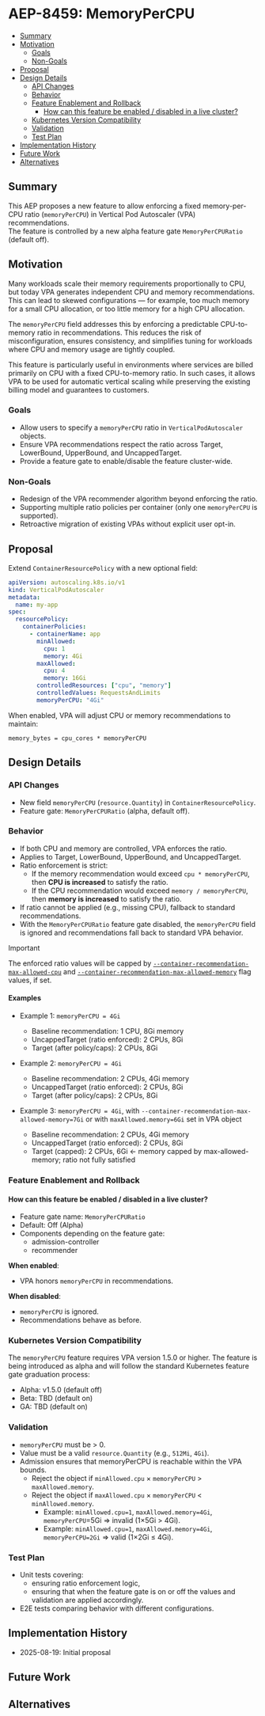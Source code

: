 # AEP-8459: MemoryPerCPU

<!-- toc -->
- [Summary](#summary)
- [Motivation](#motivation)
  - [Goals](#goals)
  - [Non-Goals](#non-goals)
- [Proposal](#proposal)
- [Design Details](#design-details)
  - [API Changes](#api-changes)
  - [Behavior](#behavior)
  - [Feature Enablement and Rollback](#feature-enablement-and-rollback)
    - [How can this feature be enabled / disabled in a live cluster?](#how-can-this-feature-be-enabled--disabled-in-a-live-cluster)
  - [Kubernetes Version Compatibility](#kubernetes-version-compatibility)
  - [Validation](#validation)
  - [Test Plan](#test-plan)
- [Implementation History](#implementation-history)
- [Future Work](#future-work)
- [Alternatives](#alternatives)
  <!-- /toc -->

## Summary

This AEP proposes a new feature to allow enforcing a fixed memory-per-CPU ratio (`memoryPerCPU`) in Vertical Pod Autoscaler (VPA) recommendations.  
The feature is controlled by a new alpha feature gate `MemoryPerCPURatio` (default off).

## Motivation

Many workloads scale their memory requirements proportionally to CPU, but today VPA generates independent CPU and memory recommendations. This can lead to skewed configurations — for example, too much memory for a small CPU allocation, or too little memory for a high CPU allocation.

The `memoryPerCPU` field addresses this by enforcing a predictable CPU-to-memory ratio in recommendations. This reduces the risk of misconfiguration, ensures consistency, and simplifies tuning for workloads where CPU and memory usage are tightly coupled.

This feature is particularly useful in environments where services are billed primarily on CPU with a fixed CPU-to-memory ratio. In such cases, it allows VPA to be used for automatic vertical scaling while preserving the existing billing model and guarantees to customers.

### Goals

* Allow users to specify a `memoryPerCPU` ratio in `VerticalPodAutoscaler` objects.  
* Ensure VPA recommendations respect the ratio across Target, LowerBound, UpperBound, and UncappedTarget.  
* Provide a feature gate to enable/disable the feature cluster-wide.

### Non-Goals

* Redesign of the VPA recommender algorithm beyond enforcing the ratio.  
* Supporting multiple ratio policies per container (only one `memoryPerCPU` is supported).  
* Retroactive migration of existing VPAs without explicit user opt-in.

## Proposal

Extend `ContainerResourcePolicy` with a new optional field:

```yaml
apiVersion: autoscaling.k8s.io/v1
kind: VerticalPodAutoscaler
metadata:
  name: my-app
spec:
  resourcePolicy:
    containerPolicies:
      - containerName: app
        minAllowed:
          cpu: 1
          memory: 4Gi
        maxAllowed:
          cpu: 4
          memory: 16Gi
        controlledResources: ["cpu", "memory"]
        controlledValues: RequestsAndLimits
        memoryPerCPU: "4Gi"
```

When enabled, VPA will adjust CPU or memory recommendations to maintain:

```
memory_bytes = cpu_cores * memoryPerCPU
```

## Design Details

### API Changes

* New field `memoryPerCPU` (`resource.Quantity`) in `ContainerResourcePolicy`.  
* Feature gate: `MemoryPerCPURatio` (alpha, default off).

### Behavior

* If both CPU and memory are controlled, VPA enforces the ratio.  
* Applies to Target, LowerBound, UpperBound, and UncappedTarget.
* Ratio enforcement is strict:
  * If the memory recommendation would exceed `cpu * memoryPerCPU`, then **CPU is increased** to satisfy the ratio.
  * If the CPU recommendation would exceed `memory / memoryPerCPU`, then **memory is increased** to satisfy the ratio.
* If ratio cannot be applied (e.g., missing CPU), fallback to standard recommendations.  
* With the `MemoryPerCPURatio` feature gate disabled, the `memoryPerCPU` field is ignored and recommendations fall back to standard VPA behavior.

> [!IMPORTANT]
> The enforced ratio values will be capped by
> [`--container-recommendation-max-allowed-cpu`](https://github.com/kubernetes/autoscaler/blob/4d294562e505431d518a81e8833accc0ec99c9b8/vertical-pod-autoscaler/pkg/recommender/main.go#L122)
> and
> [`--container-recommendation-max-allowed-memory`](https://github.com/kubernetes/autoscaler/blob/4d294562e505431d518a81e8833accc0ec99c9b8/vertical-pod-autoscaler/pkg/recommender/main.go#L123)
> flag values, if set.

#### Examples

* Example 1: `memoryPerCPU = 4Gi`
  * Baseline recommendation: 1 CPU, 8Gi memory
  * UncappedTarget (ratio enforced): 2 CPUs, 8Gi
  * Target (after policy/caps): 2 CPUs, 8Gi

* Example 2: `memoryPerCPU = 4Gi`
  * Baseline recommendation: 2 CPUs, 4Gi memory
  * UncappedTarget (ratio enforced): 2 CPUs, 8Gi
  * Target (after policy/caps): 2 CPUs, 8Gi

* Example 3: `memoryPerCPU = 4Gi`, with `--container-recommendation-max-allowed-memory=7Gi` or with `maxAllowed.memory=6Gi` set in VPA object
  * Baseline recommendation: 2 CPUs, 4Gi memory
  * UncappedTarget (ratio enforced): 2 CPUs, 8Gi
  * Target (capped): 2 CPUs, 6Gi  ← memory capped by max-allowed-memory; ratio not fully satisfied

### Feature Enablement and Rollback

#### How can this feature be enabled / disabled in a live cluster?

* Feature gate name: `MemoryPerCPURatio`  
* Default: Off (Alpha)  
* Components depending on the feature gate:
  * admission-controller
  * recommender

**When enabled**:  
* VPA honors `memoryPerCPU` in recommendations.  

**When disabled**:  
* `memoryPerCPU` is ignored.  
* Recommendations behave as before.

### Kubernetes Version Compatibility

The `memoryPerCPU` feature requires VPA version 1.5.0 or higher. The feature is being introduced as alpha and will follow the standard Kubernetes feature gate graduation process:
- Alpha: v1.5.0 (default off)
- Beta: TBD (default on)
- GA: TBD (default on)

### Validation

* `memoryPerCPU` must be > 0.  
* Value must be a valid `resource.Quantity` (e.g., `512Mi`, `4Gi`).
* Admission ensures that memoryPerCPU is reachable within the VPA bounds.
  * Reject the object if `minAllowed.cpu` × `memoryPerCPU` > `maxAllowed.memory`.
  * Reject the object if `maxAllowed.cpu` × `memoryPerCPU` < `minAllowed.memory`.
    * Example: `minAllowed.cpu=1`, `maxAllowed.memory=4Gi`, `memoryPerCPU`=5Gi ⇒ invalid (1×5Gi > 4Gi).
    * Example: `minAllowed.cpu=1`, `maxAllowed.memory=4Gi`, `memoryPerCPU=2Gi` ⇒ valid (1×2Gi ≤ 4Gi).

### Test Plan

* Unit tests covering:
  - ensuring ratio enforcement logic,
  - ensuring that when the feature gate is on or off the values and validation are applied accordingly.
* E2E tests comparing behavior with different configurations.

## Implementation History

* 2025-08-19: Initial proposal

## Future Work


## Alternatives

